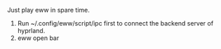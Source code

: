 Just play eww in spare time.

1. Run ~/.config/eww/script/ipc first to connect the backend server of hyprland.
2. eww open bar
